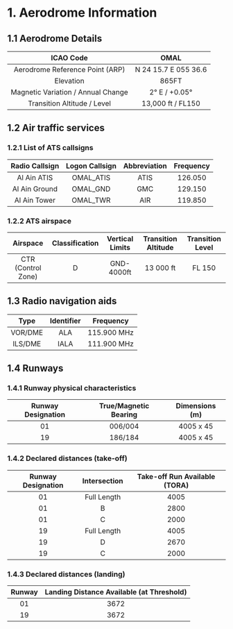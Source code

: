 # 1. Aerodrome Information
## 1.1 Aerodrome Details
| ICAO Code                            |   OMAL                 |
|:------------------------------------:|:----------------------:|
| Aerodrome Reference Point (ARP)      |  N 24 15.7 E 055 36.6  |
| Elevation                            |          865FT         |
| Magnetic Variation / Annual Change   | 2° E / +0.05°          |
| Transition Altitude / Level          | 13,000 ft / FL150      |

## 1.2 Air traffic services
### 1.2.1 List of ATS callsigns
| Radio Callsign              | Logon Callsign   | Abbreviation   | Frequency   |
|:---------------------------:|:----------------:|:--------------:|:-----------:|
| Al Ain ATIS                 | OMAL_ATIS        | ATIS           | 126.050     |
| Al Ain Ground               | OMAL_GND         | GMC            | 129.150     |
| Al Ain Tower                | OMAL_TWR         | AIR            | 119.850     |

### 1.2.2 ATS airspace
| Airspace                    | Classification   | Vertical Limits    | Transition Altitude   | Transition Level   |
|:---------------------------:|:----------------:|:------------------:|:---------------------:|:------------------:|
| CTR (Control Zone)          | D                | GND-4000ft         | 13 000 ft             | FL 150             |

## 1.3 Radio navigation aids
| Type            | Identifier   | Frequency   |
|:---------------:|:------------:|:-----------:|
| VOR/DME         | ALA          | 115.900 MHz |
| ILS/DME         | IALA         | 111.900 MHz |

## 1.4 Runways
### 1.4.1 Runway physical characteristics
| Runway Designation   | True/Magnetic Bearing     | Dimensions (m)   |
|:--------------------:|:-------------------------:|:----------------:|
| 01                   | 006/004                   | 4005 x 45        |
| 19                   | 186/184                   | 4005 x 45        |

### 1.4.2 Declared distances (take-off)
| Runway Designation   | Intersection              | Take-off Run Available (TORA)   |
|:--------------------:|:-------------------------:|:-------------------------------:|
| 01                   | Full Length               | 4005                            |
| 01                   | B                         | 2800                            |
| 01                   | C                         | 2000                            |
| 19                   | Full Length               | 4005                            |
| 19                   | D                         | 2670                            |
| 19                   | C                         | 2000                            |

### 1.4.3 Declared distances (landing)
| Runway | Landing Distance Available (at Threshold) |
|:------:|:-----------------------------------------:|
| 01     | 3672                                      |
| 19     | 3672                                      |